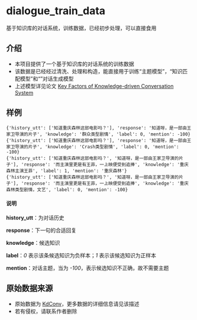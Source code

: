 # dialogue_train_data
基于知识库的对话系统，训练数据，已经初步处理，可以直接食用
## 介绍
- 本项目提供了一个基于知识库的对话系统的训练数据
- 该数据是已经经过清洗、处理和构造，能直接用于训练“主题模型”，“知识匹配模型”和“”对话生成模型
- 上述模型详见论文 [Key Factors of Knowledge-driven Conversation System](www.baidu.com)

## 样例
```
{'history_utt': ['知道重庆森林这部电影吗？'], 'response': '知道呀，是一部由王家卫导演的片子', 'knowledge': '群众类型剧情', 'label': 0, 'mention': -100}
{'history_utt': ['知道重庆森林这部电影吗？'], 'response': '知道呀，是一部由王家卫导演的片子', 'knowledge': 'Crash类型剧情', 'label': 0, 'mention': -100}
{'history_utt': ['知道重庆森林这部电影吗？', '知道呀，是一部由王家卫导演的片子'], 'response': '而主演里更是有王菲，一上映便受到追捧', 'knowledge': '重庆森林主演王菲', 'label': 1, 'mention': '重庆森林'}
{'history_utt': ['知道重庆森林这部电影吗？', '知道呀，是一部由王家卫导演的片子'], 'response': '而主演里更是有王菲，一上映便受到追捧', 'knowledge': '重庆森林类型剧情，文艺', 'label': 0, 'mention': -100}
```
#### 说明
**history_utt**：为对话历史

**response**：下一句的合适回复

**knowledge**：候选知识

**label**：*0* 表示该条候选知识为负样本；*1* 表示该候选知识为正样本

**mention**：对话主题，当为 *-100*，表示候选知识不正确，故不需要主题

## 原始数据来源
- 原始数据为 [KdConv](https://github.com/thu-coai/KdConv)，更多数据的详细信息请见该描述
- 若有侵权，请联系作者删除
